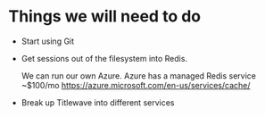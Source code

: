 # Things we will need to do

* Start using Git

* Get sessions out of the filesystem into Redis.

    We can run our own Azure.
    Azure has a managed Redis service ~$100/mo
    https://azure.microsoft.com/en-us/services/cache/

* Break up Titlewave into different services
